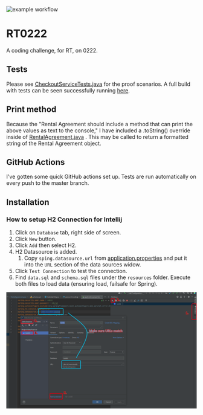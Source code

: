 ![example workflow](https://github.com/ProductOfAmerica/rt0222/actions/workflows/build-maven.yaml/badge.svg)

# RT0222

A coding challenge, for RT, on 0222.

## Tests

Please
see [CheckoutServiceTests.java](https://github.com/ProductOfAmerica/rt0222/blob/master/src/test/java/com/rt0222/service/CheckoutServiceImplTests.java)
for the proof scenarios. A full build with tests can be seen successfully
running [here](https://github.com/ProductOfAmerica/rt0222/runs/5119134572?check_suite_focus=true#step:4:47).

## Print method

Because the "Rental Agreement should include a method that can print the above values as text to the console," I have
included a .toString() override inside
of [RentalAgreement.java](https://github.com/ProductOfAmerica/rt0222/blob/master/src/main/java/com/rt0222/domain/model/RentalAgreement.java)
. This may be called to return a formatted string of the Rental Agreement object.

## GitHub Actions

I've gotten some quick GitHub actions set up. Tests are run automatically on every push to the master branch.

## Installation

### How to setup H2 Connection for Intellij

1. Click on `Database` tab, right side of screen.
2. Click `New` button.
3. Click `Add` then select H2.
4. H2 Datasource is added.
    1. Copy `sping.datasource.url`
       from [application.properties](https://github.com/ProductOfAmerica/rt0222/blob/master/src/main/resources/application.properties)
       and put it into the `URL` section of the data sources widow.
5. Click `Test Connection` to test the connection.
6. Find `data.sql` and `schema.sql` files under the `resources` folder. Execute both files to load data (ensuring load,
   failsafe for Spring).

![Setup H2 Connection Intellij](./.github/setup_h2_connection.png)
